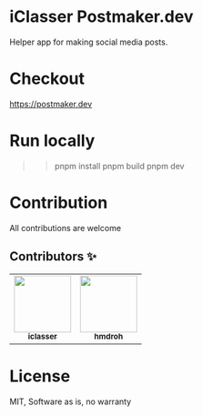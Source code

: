 # iClasser Postmaker.dev

Helper app for making social media posts.

# Checkout

https://postmaker.dev

# Run locally

> > pnpm install
> > pnpm build
> > pnpm dev

# Contribution

All contributions are welcome

## Contributors ✨

<table>
  <tr>
    <td align="center"><a href="https://github.com/hmdroh"><img src="https://github.com/iclasser.png" width="100px;" alt=""/><br /><sub><b>iclasser</b></sub></a></td>
    <td align="center"><a href="https://github.com/iclasser"><img src="https://github.com/hmdroh.png" width="100px;" alt=""/><br /><sub><b>hmdroh</b></sub></a></td>
  </tr>
</table>

# License

MIT, Software as is, no warranty
